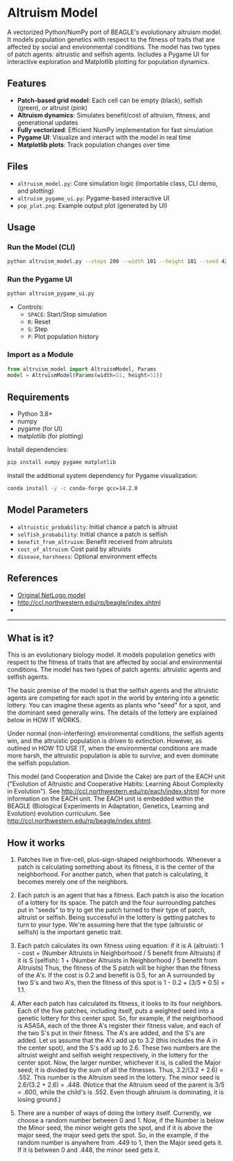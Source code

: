 # Altruism Model

A vectorized Python/NumPy port of BEAGLE's evolutionary altruism model. It models population genetics with respect to the fitness of traits that are affected by social and environmental conditions. The model has two types of patch agents: altruistic and selfish agents. Includes a Pygame UI for interactive exploration and Matplotlib plotting for population dynamics.

## Features
- **Patch-based grid model**: Each cell can be empty (black), selfish (green), or altruist (pink)
- **Altruism dynamics**: Simulates benefit/cost of altruism, fitness, and generational updates
- **Fully vectorized**: Efficient NumPy implementation for fast simulation
- **Pygame UI**: Visualize and interact with the model in real time
- **Matplotlib plots**: Track population changes over time

## Files
- `altruism_model.py`: Core simulation logic (importable class, CLI demo, and plotting)
- `altruism_pygame_ui.py`: Pygame-based interactive UI
- `pop_plot.png`: Example output plot (generated by UI)

## Usage
### Run the Model (CLI)
```bash
python altruism_model.py --steps 200 --width 101 --height 101 --seed 42
```

### Run the Pygame UI
```bash
python altruism_pygame_ui.py
```
- Controls:
  - `SPACE`: Start/Stop simulation
  - `R`: Reset
  - `S`: Step
  - `P`: Plot population history

### Import as a Module
```python
from altruism_model import AltruismModel, Params
model = AltruismModel(Params(width=51, height=51))
```

## Requirements
- Python 3.8+
- numpy
- pygame (for UI)
- matplotlib (for plotting)

Install dependencies:
```bash
pip install numpy pygame matplotlib
```
Install the additional system dependency for Pygame visualization:
```bash
conda install -y -c conda-forge gcc=14.2.0
```
## Model Parameters
- `altruistic_probability`: Initial chance a patch is altruist
- `selfish_probability`: Initial chance a patch is selfish
- `benefit_from_altruism`: Benefit received from altruists
- `cost_of_altruism`: Cost paid by altruists
- `disease`, `harshness`: Optional environment effects

## References
- [Original NetLogo model](https://www.netlogoweb.org/launch#https://www.netlogoweb.org/assets/modelslib/Curricular%20Models/BEAGLE%20Evolution/EACH/Altruism.nlogox) 
- http://ccl.northwestern.edu/rp/beagle/index.shtml
- 
---
 ## What is it?

This is an evolutionary biology model. It models population genetics with respect to the fitness of traits that are affected by social and environmental conditions. The model has two types of patch agents: altruistic agents and selfish agents.

The basic premise of the model is that the selfish agents and the altruistic agents are competing for each spot in the world by entering into a genetic lottery. You can imagine these agents as plants who "seed" for a spot, and the dominant seed generally wins. The details of the lottery are explained below in HOW IT WORKS.

Under normal (non-interfering) environmental conditions, the selfish agents win, and the altruistic population is driven to extinction. However, as outlined in HOW TO USE IT, when the environmental conditions are made more harsh, the altruistic population is able to survive, and even dominate the selfish population.

This model (and Cooperation and Divide the Cake) are part of the EACH unit ("Evolution of Altruistic and Cooperative Habits: Learning About Complexity in Evolution"). See http://ccl.northwestern.edu/rp/each/index.shtml for more information on the EACH unit. The EACH unit is embedded within the BEAGLE (Biological Experiments in Adaptation, Genetics, Learning and Evolution) evolution curriculum. See http://ccl.northwestern.edu/rp/beagle/index.shtml.

## How it works

1. Patches live in five-cell, plus-sign-shaped neighborhoods. Whenever a patch is calculating something about its fitness, it is the center of the neighborhood. For another patch, when that patch is calculating, it becomes merely one of the neighbors.

2. Each patch is an agent that has a fitness. Each patch is also the location of a lottery for its space. The patch and the four surrounding patches put in "seeds" to try to get the patch turned to their type of patch, altruist or selfish. Being successful in the lottery is getting patches to turn to your type. We're assuming here that the type (altruistic or selfish) is the important genetic trait.

3. Each patch calculates its own fitness using equation: if it is A (altruist): 1 - cost + (Number Altruists in Neighborhood / 5 benefit from Altruists) if it is S (selfish): 1 + (Number Altruists in Neighborhood / 5 benefit from Altruists) Thus, the fitness of the S patch will be higher than the fitness of the A's. If the cost is 0.2 and benefit is 0.5, for an A surrounded by two S's and two A's, then the fitness of this spot is 1 - 0.2 + (3/5 * 0.5) = 1.1.

4. After each patch has calculated its fitness, it looks to its four neighbors. Each of the five patches, including itself, puts a weighted seed into a genetic lottery for this center spot. So, for example, if the neighborhood is ASASA, each of the three A's register their fitness value, and each of the two S's put in their fitness. The A's are added, and the S's are added. Let us assume that the A's add up to 3.2 (this includes the A in the center spot), and the S's add up to 2.6. These two numbers are the altruist weight and selfish weight respectively, in the lottery for the center spot. Now, the larger number, whichever it is, is called the Major seed; it is divided by the sum of all the fitnesses. Thus, 3.2/(3.2 + 2.6) = .552. This number is the Altruism seed in the lottery. The minor seed is 2.6/(3.2 + 2.6) = .448. (Notice that the Altruism seed of the parent is 3/5 = .600, while the child's is .552. Even though altruism is dominating, it is losing ground.)

5. There are a number of ways of doing the lottery itself. Currently, we choose a random number between 0 and 1. Now, if the Number is below the Minor seed, the minor weight gets the spot, and if it is above the major seed, the major seed gets the spot. So, in the example, if the random number is anywhere from .449 to 1, then the Major seed gets it. If it is between 0 and .448, the minor seed gets it.